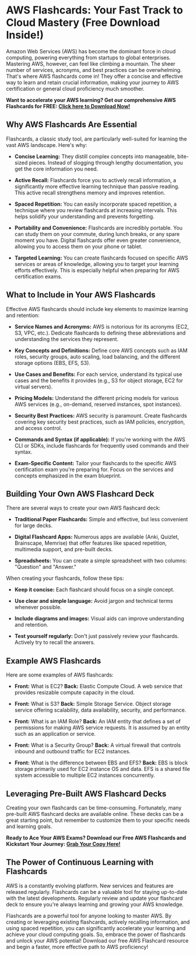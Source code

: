 # AWS Flashcards: Your Fast Track to Cloud Mastery (Free Download Inside!)

Amazon Web Services (AWS) has become the dominant force in cloud computing, powering everything from startups to global enterprises. Mastering AWS, however, can feel like climbing a mountain. The sheer number of services, acronyms, and best practices can be overwhelming. That's where AWS flashcards come in! They offer a concise and effective way to learn and retain crucial information, making your journey to AWS certification or general cloud proficiency much smoother.

**Want to accelerate your AWS learning? Get our comprehensive AWS Flashcards for FREE: [Click here to Download Now!](https://udemywork.com/aws-flashcards)**

## Why AWS Flashcards Are Essential

Flashcards, a classic study tool, are particularly well-suited for learning the vast AWS landscape. Here's why:

*   **Concise Learning:** They distill complex concepts into manageable, bite-sized pieces. Instead of slogging through lengthy documentation, you get the core information you need.

*   **Active Recall:** Flashcards force you to actively recall information, a significantly more effective learning technique than passive reading. This active recall strengthens memory and improves retention.

*   **Spaced Repetition:** You can easily incorporate spaced repetition, a technique where you review flashcards at increasing intervals. This helps solidify your understanding and prevents forgetting.

*   **Portability and Convenience:** Flashcards are incredibly portable. You can study them on your commute, during lunch breaks, or any spare moment you have. Digital flashcards offer even greater convenience, allowing you to access them on your phone or tablet.

*   **Targeted Learning:** You can create flashcards focused on specific AWS services or areas of knowledge, allowing you to target your learning efforts effectively. This is especially helpful when preparing for AWS certification exams.

## What to Include in Your AWS Flashcards

Effective AWS flashcards should include key elements to maximize learning and retention:

*   **Service Names and Acronyms:** AWS is notorious for its acronyms (EC2, S3, VPC, etc.). Dedicate flashcards to defining these abbreviations and understanding the services they represent.

*   **Key Concepts and Definitions:** Define core AWS concepts such as IAM roles, security groups, auto scaling, load balancing, and the different storage options (EBS, EFS, S3).

*   **Use Cases and Benefits:** For each service, understand its typical use cases and the benefits it provides (e.g., S3 for object storage, EC2 for virtual servers).

*   **Pricing Models:** Understand the different pricing models for various AWS services (e.g., on-demand, reserved instances, spot instances).

*   **Security Best Practices:** AWS security is paramount. Create flashcards covering key security best practices, such as IAM policies, encryption, and access control.

*   **Commands and Syntax (if applicable):** If you're working with the AWS CLI or SDKs, include flashcards for frequently used commands and their syntax.

*   **Exam-Specific Content:** Tailor your flashcards to the specific AWS certification exam you're preparing for. Focus on the services and concepts emphasized in the exam blueprint.

## Building Your Own AWS Flashcard Deck

There are several ways to create your own AWS flashcard deck:

*   **Traditional Paper Flashcards:** Simple and effective, but less convenient for large decks.

*   **Digital Flashcard Apps:** Numerous apps are available (Anki, Quizlet, Brainscape, Memrise) that offer features like spaced repetition, multimedia support, and pre-built decks.

*   **Spreadsheets:** You can create a simple spreadsheet with two columns: "Question" and "Answer."

When creating your flashcards, follow these tips:

*   **Keep it concise:** Each flashcard should focus on a single concept.

*   **Use clear and simple language:** Avoid jargon and technical terms whenever possible.

*   **Include diagrams and images:** Visual aids can improve understanding and retention.

*   **Test yourself regularly:** Don't just passively review your flashcards. Actively try to recall the answers.

## Example AWS Flashcards

Here are some examples of AWS flashcards:

*   **Front:** What is EC2?
    **Back:** Elastic Compute Cloud. A web service that provides resizable compute capacity in the cloud.

*   **Front:** What is S3?
    **Back:** Simple Storage Service. Object storage service offering scalability, data availability, security, and performance.

*   **Front:** What is an IAM Role?
    **Back:** An IAM entity that defines a set of permissions for making AWS service requests. It is assumed by an entity such as an application or service.

*   **Front:** What is a Security Group?
    **Back:** A virtual firewall that controls inbound and outbound traffic for EC2 instances.

*   **Front:** What is the difference between EBS and EFS?
    **Back:** EBS is block storage primarily used for EC2 instance OS and data. EFS is a shared file system accessible to multiple EC2 instances concurrently.

## Leveraging Pre-Built AWS Flashcard Decks

Creating your own flashcards can be time-consuming. Fortunately, many pre-built AWS flashcard decks are available online. These decks can be a great starting point, but remember to customize them to your specific needs and learning goals.

**Ready to Ace Your AWS Exams? Download our Free AWS Flashcards and Kickstart Your Journey: [Grab Your Copy Here!](https://udemywork.com/aws-flashcards)**

## The Power of Continuous Learning with Flashcards

AWS is a constantly evolving platform. New services and features are released regularly. Flashcards can be a valuable tool for staying up-to-date with the latest developments. Regularly review and update your flashcard deck to ensure you're always learning and growing your AWS knowledge.

Flashcards are a powerful tool for anyone looking to master AWS. By creating or leveraging existing flashcards, actively recalling information, and using spaced repetition, you can significantly accelerate your learning and achieve your cloud computing goals. So, embrace the power of flashcards and unlock your AWS potential! Download our free AWS Flashcard resource and begin a faster, more effective path to AWS proficiency!
